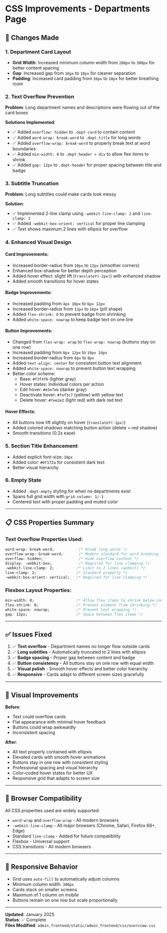 # CSS Improvements - Departments Page

## 🎨 Changes Made

### 1. **Department Card Layout**
- **Grid Width**: Increased minimum column width from `280px` to `300px` for better content spacing
- **Gap**: Increased gap from `16px` to `18px` for cleaner separation
- **Padding**: Increased card padding from `16px` to `18px` for better breathing room

### 2. **Text Overflow Prevention**
**Problem**: Long department names and descriptions were flowing out of the card boxes

**Solutions Implemented**:
- ✅ Added `overflow: hidden` to `.dept-card` to contain content
- ✅ Added `word-wrap: break-word` to `.dept-title` for long words
- ✅ Added `overflow-wrap: break-word` to properly break text at word boundaries
- ✅ Added `min-width: 0` to `.dept-header > div` to allow flex items to shrink
- ✅ Added `gap: 12px` to `.dept-header` for proper spacing between title and badge

### 3. **Subtitle Truncation**
**Problem**: Long subtitles could make cards look messy

**Solution**:
- ✅ Implemented 2-line clamp using `-webkit-line-clamp: 2` and `line-clamp: 2`
- ✅ Added `-webkit-box-orient: vertical` for proper line clamping
- ✅ Text shows maximum 2 lines with ellipsis for overflow

### 4. **Enhanced Visual Design**

#### Card Improvements:
- Increased border-radius from `10px` to `12px` (smoother corners)
- Enhanced box-shadow for better depth perception
- Added hover effect: slight lift (`translateY(-2px)`) with enhanced shadow
- Added smooth transitions for hover states

#### Badge Improvements:
- Increased padding from `4px 10px` to `6px 12px`
- Increased border-radius from `12px` to `16px` (pill shape)
- Added `flex-shrink: 0` to prevent badge from shrinking
- Added `white-space: nowrap` to keep badge text on one line

#### Button Improvements:
- Changed from `flex-wrap: wrap` to `flex-wrap: nowrap` (buttons stay on one row)
- Increased padding from `8px 12px` to `10px 14px`
- Increased border-radius from `6px` to `8px`
- Added `text-align: center` for consistent button text alignment
- Added `white-space: nowrap` to prevent button text wrapping
- Better color scheme:
  - Base: `#f3f4f6` (lighter gray)
  - Hover states: Individual colors per action
  - Edit hover: `#e5e7eb` (darker gray)
  - Deactivate hover: `#fef3c7` (yellow) with yellow text
  - Delete hover: `#fee2e2` (light red) with dark red text

#### Hover Effects:
- All buttons now lift slightly on hover (`translateY(-1px)`)
- Added colored shadows matching button action (delete = red shadow)
- Smooth transitions (0.2s ease)

### 5. **Section Title Enhancement**
- Added explicit font-size: `18px`
- Added color: `#0f172a` for consistent dark text
- Better visual hierarchy

### 6. **Empty State**
- Added `.dept-empty` styling for when no departments exist
- Spans full grid width with `grid-column: 1/-1`
- Centered text with proper padding and muted color

---

## 📋 CSS Properties Summary

### Text Overflow Properties Used:
```css
word-wrap: break-word;           /* Break long words */
overflow-wrap: break-word;       /* Modern standard for word breaking */
overflow: hidden;                /* Hide overflow content */
display: -webkit-box;            /* Required for line clamping */
-webkit-line-clamp: 2;          /* Limit to 2 lines (webkit) */
line-clamp: 2;                  /* Standard property */
-webkit-box-orient: vertical;   /* Required for line clamping */
```

### Flexbox Layout Properties:
```css
min-width: 0;                   /* Allow flex items to shrink below content size */
flex-shrink: 0;                 /* Prevent element from shrinking */
white-space: nowrap;            /* Prevent text wrapping */
gap: 12px;                      /* Space between flex items */
```

---

## ✅ Issues Fixed

1. ✅ **Text overflow** - Department names no longer flow outside cards
2. ✅ **Long subtitles** - Automatically truncated to 2 lines with ellipsis
3. ✅ **Badge spacing** - Proper gap between content and badge
4. ✅ **Button consistency** - All buttons stay on one row with equal width
5. ✅ **Visual polish** - Smooth hover effects and better color hierarchy
6. ✅ **Responsive** - Cards adapt to different screen sizes gracefully

---

## 🎯 Visual Improvements

**Before**:
- Text could overflow cards
- Flat appearance with minimal hover feedback
- Buttons could wrap awkwardly
- Inconsistent spacing

**After**:
- All text properly contained with ellipsis
- Elevated cards with smooth hover animations
- Buttons stay in one row with consistent styling
- Professional spacing and visual hierarchy
- Color-coded hover states for better UX
- Responsive grid that adapts to screen size

---

## 🚀 Browser Compatibility

All CSS properties used are widely supported:
- `word-wrap` and `overflow-wrap` - All modern browsers
- `-webkit-line-clamp` - All major browsers (Chrome, Safari, Firefox 68+, Edge)
- Standard `line-clamp` - Added for future compatibility
- Flexbox - Universal support
- CSS transitions - All modern browsers

---

## 📱 Responsive Behavior

- Grid uses `auto-fill` to automatically adjust columns
- Minimum column width: `300px`
- Cards stack on smaller screens
- Maximum of 1 column on mobile
- Buttons remain on one row but scale proportionally

---

**Updated**: January 2025  
**Status**: ✅ Complete  
**Files Modified**: `admin_frontend/static/admin_frontend/css/overview.css`
